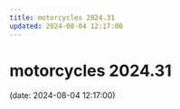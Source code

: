 ```yaml
---
title: motorcycles 2024.31
updated: 2024-08-04 12:17:00
---
```


# motorcycles 2024.31

(date: 2024-08-04 12:17:00)

